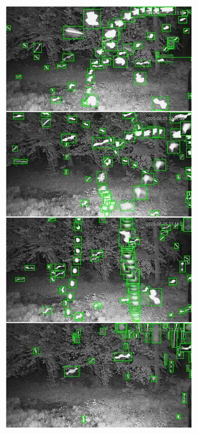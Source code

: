 ![20200605-221341-224346](in/20200605/20200605-221341-224346_0_.jpg)
![20200605-224351-231356](in/20200605/20200605-224351-231356_0_.jpg)
![20200605-231401-234406](in/20200605/20200605-231401-234406_0_.jpg)
![20200605-234411-000001](in/20200605/20200605-234411-000001_0_.jpg)
